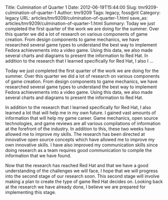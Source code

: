 Title: Culmination of Quarter 1
Date: 2012-06-19T15:44:00
Slug: tmr9209-culmination-of-quarter-1
Author: tmr9209
Tags: legacy, foss@rit
Category: legacy
URL: articles/tmr9209/culmination-of-quarter-1.html
save_as: articles/tmr9209/culmination-of-quarter-1.html
Summary: Today we just completed the first quarter of the work we are doing for the summer. Over this quarter we did a lot of research on various components of game creation. From design components to game mechanics, we have researched several game types to understand the best way to implement Fedora achievements into a video game. Using this data, we also made several charts and diagrams to present the information to Red Hat.  In addition to the research that I learned specifically for Red Hat, I also l ... 

Today we just completed the first quarter of the work we are doing for the
summer. Over this quarter we did a lot of research on various components of
game creation. From design components to game mechanics, we have researched
several game types to understand the best way to implement Fedora achievements
into a video game. Using this data, we also made several charts and diagrams
to present the information to Red Hat.

In addition to the research that I learned specifically for Red Hat, I also
learned a lot that will help me in my own future. I gained vast amounts of
information that will help my game career. Game mechanics, open source
technologies, and game reviews are all various compilations of information at
the forefront of the industry. In addition to this, these two weeks have
allowed me to improve my skills. The research has been directed at innovative
open source concepts which have allowed me to improve my own innovative
skills. I have also improved my communication skills since doing research as a
team requires good communication to compile the information that we have
found.

Now that the research has reached Red Hat and that we have a good
understanding of the challenges we will face, I hope that we will progress
into the second stage of our research soon. This second stage will involve
making a plan to create the type of game Red Hat decides on. Looking back at
the research we have already done, I believe we are prepared for implementing
this stage.


